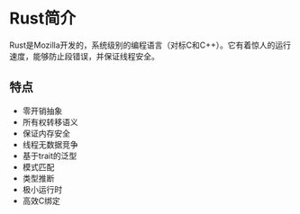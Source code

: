 # Rust简介

Rust是Mozilla开发的，系统级别的编程语言（对标C和C++）。它有着惊人的运行速度，能够防止段错误，并保证线程安全。 

## 特点

* 零开销抽象
* 所有权转移语义
* 保证内存安全
* 线程无数据竞争
* 基于trait的泛型
* 模式匹配
* 类型推断
* 极小运行时
* 高效C绑定